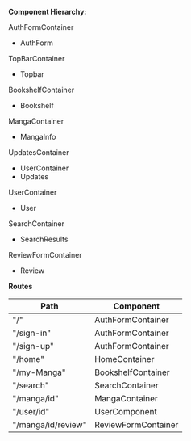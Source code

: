 

**Component Hierarchy:**

AuthFormContainer
  - AuthForm

TopBarContainer
  - Topbar

BookshelfContainer
  - Bookshelf

MangaContainer
  - MangaInfo

UpdatesContainer
  - UserContainer
  - Updates

UserContainer
  - User

SearchContainer
  - SearchResults

ReviewFormContainer
  - Review

**Routes**

  Path   |            Component
------------------|---------------------
"/"                |         AuthFormContainer
"/sign-in"          |        AuthFormContainer
"/sign-up"           |       AuthFormContainer
"/home"              |       HomeContainer
"/my-Manga"          |       BookshelfContainer  
"/search"            |       SearchContainer
"/manga/id"          |       MangaContainer
"/user/id"           |       UserComponent
"/manga/id/review"   |       ReviewFormContainer
